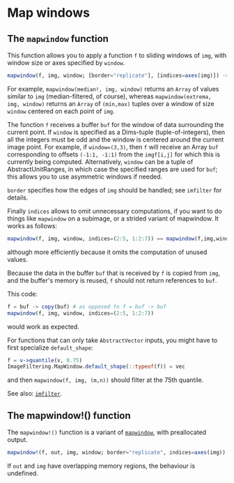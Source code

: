 # Map windows

## The `mapwindow` function

This function allows you to apply a function `f` to sliding windows of `img`,
with window size or axes specified by `window`. 

```julia
mapwindow(f, img, window; [border="replicate"], [indices=axes(img)]) -> imgf
```

For example, `mapwindow(median!, img, window)` returns an `Array` of values
similar to `img` (median-filtered, of course), whereas `mapwindow(extrema, img,
window)` returns an `Array` of `(min,max)` tuples over a window of size `window`
centered on each point of `img`.

The function `f` receives a buffer `buf` for the window of data surrounding the
current point. If `window` is specified as a Dims-tuple (tuple-of-integers),
then all the integers must be odd and the window is centered around the current
image point. For example, if `window=(3,3)`, then `f` will receive an Array
`buf` corresponding to offsets `(-1:1, -1:1)` from the `imgf[i,j]` for which
this is currently being computed. Alternatively, `window` can be a tuple of
AbstractUnitRanges, in which case the specified ranges are used for `buf`; this
allows you to use asymmetric windows if needed.

`border` specifies how the edges of `img` should be handled; see
`imfilter` for details.

Finally `indices` allows to omit unnecessary computations, if you want to do things
like `mapwindow` on a subimage, or a strided variant of mapwindow.
It works as follows:

```julia
mapwindow(f, img, window, indices=(2:5, 1:2:7)) == mapwindow(f,img,window)[2:5, 1:2:7]
```

although more efficiently because it omits the computation of unused values.

Because the data in the buffer `buf` that is received by `f` is copied from
`img`, and the buffer's memory is reused, `f` should not return references to
`buf`. 

This code:

```julia
f = buf -> copy(buf) # as opposed to f = buf -> buf
mapwindow(f, img, window, indices=(2:5, 1:2:7))
```

would work as expected.

For functions that can only take `AbstractVector` inputs, you might have to
first specialize `default_shape`:

```julia
f = v->quantile(v, 0.75)
ImageFiltering.MapWindow.default_shape(::typeof(f)) = vec
```

and then `mapwindow(f, img, (m,n))` should filter at the 75th quantile.

See also: [`imfilter`](@ref).

## The mapwindow!() function

The `mapwindow!()` function is a variant of [`mapwindow`](@ref), with preallocated output.

```julia
mapwindow!(f, out, img, window; border="replicate", indices=axes(img))
```

If `out` and `img` have overlapping memory regions, the behaviour is undefined.
